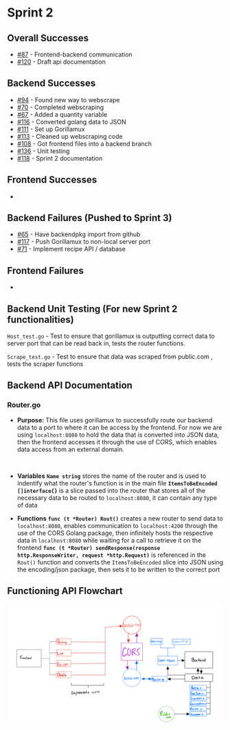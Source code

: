 # Sprint 2

## Overall Successes 
- [#87](https://github.com/TylerMetz/Saucier720/issues/87) - Frontend-backend communication
- [#120](https://github.com/TylerMetz/Saucier720/issues/120) - Draft api documentation 

## Backend Successes
- [#94](https://github.com/TylerMetz/Saucier720/issues/94) - Found new way to webscrape 
- [#70](https://github.com/TylerMetz/Saucier720/issues/70) - Completed webscraping
- [#67](https://github.com/TylerMetz/Saucier720/issues/67) - Added a quantity variable 
- [#116](https://github.com/TylerMetz/Saucier720/issues/116) - Converted golang data to JSON
- [#111](https://github.com/TylerMetz/Saucier720/issues/111) - Set up Gorillamux 
- [#113](https://github.com/TylerMetz/Saucier720/issues/113) - Cleaned up webscraping code
- [#108](https://github.com/TylerMetz/Saucier720/issues/108) - Got frontend files into a backend branch 
- [#136](https://github.com/TylerMetz/Saucier720/issues/136) - Unit testing 
- [#118](https://github.com/TylerMetz/Saucier720/issues/118) - Sprint 2 documentation 

## Frontend Successes
- 

## Backend Failures (Pushed to Sprint 3)
- [#65](https://github.com/TylerMetz/Saucier720/issues/65) - Have backendpkg import from github
- [#117](https://github.com/TylerMetz/Saucier720/issues/117) - Push Gorillamux to non-local server port
- [#71](https://github.com/TylerMetz/Saucier720/issues/71) - Implement recipe API / database 

## Frontend Failures
-

## Backend Unit Testing (For new Sprint 2 functionalities)
`Host_test.go` - Test to ensure that gorillamux is outputting correct data to server port that can be read back in, tests the router functions. 

`Scrape_test.go` - Test to ensure that data was scraped from public.com , tests the scraper functions 

## Backend API Documentation 
### Router.go
- **Purpose:** This file uses gorillamux to successfully route our backend data to a port to where it can be access by the frontend. For now we are using `localhost:8080` to hold the data that is converted into JSON data, then the frontend accesses it through the use of CORS, which enables data access from an external domain.
<br>

- **Variables**
  **`Name string`** stores the name of the router and is used to indentify what the router's function is in the main file
  **`ItemsToBeEncoded []interface{}`** is a slice passed into the router that stores all of the necessary data to be routed to `localhost:8080`, it can contain any type of data
  <br>
  
- **Functions**
  **`func (t *Router) Rout()`** creates a new router to send data to `localhost:8080`, enables communication to `localhost:4200` through the use of the CORS Golang package, then infinitely hosts the respective data in `localhost:8080` while waiting for a call to retrieve it on the frontend
  **`func (t *Router) sendResponse(response http.ResponseWriter, request *http.Request)`** is referenced in the `Rout()` function and converts the `ItemsToBeEncoded` slice into JSON using the encoding/json package, then sets it to be written to the correct port

## Functioning API Flowchart
![Flowchart Image](../Other/Images/Saucier720Api.png)
